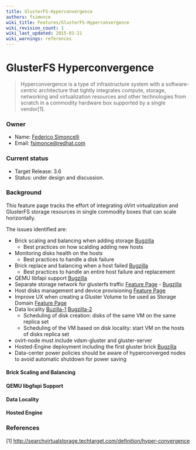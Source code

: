 ```yaml
---
title: GlusterFS-Hyperconvergence
authors: fsimonce
wiki_title: Features/GlusterFS-Hyperconvergence
wiki_revision_count: 1
wiki_last_updated: 2015-01-21
wiki_warnings: references
---
```


# GlusterFS Hyperconvergence

> Hyperconvergence is a type of infrastructure system with a software-centric architecture that tightly integrates compute, storage, networking and virtualization resources and other technologies from scratch in a commodity hardware box supported by a single vendor[1].

### Owner

*   Name: [Federico Simoncelli](User:Fsimonce)
*   Email: <fsimonce@redhat.com>

### Current status

*   Target Release: 3.6
*   Status: under design and discussion.

### Background

This feature page tracks the effort of integrating oVirt virtualization and GlusterFS storage resources in single commodity boxes that can scale horizontally.

The issues identified are:

*   Brick scaling and balancing when adding storage [Bugzilla](https://bugzilla.redhat.com/1177773)
    -   Best practices on how scalding adding new hosts
*   Monitoring disks health on the hosts
    -   Best practices to handle a disk failure
*   Brick replace and balancing when a host failed [Bugzilla](https://bugzilla.redhat.com/1177775)
    -   Best practices to handle an entire host failure and replacement
*   QEMU libfapi support [Bugzilla](https://bugzilla.redhat.com/1177776)
*   Separate storage network for glusterfs traffic [Feature Page](Features/Select_Network_For_Gluster) - [Bugzilla](https://bugzilla.redhat.com/1049994)
*   Host disks management and device provisioning [Feature Page](Features/GlusterHostDiskManagement)
*   Improve UX when creating a Gluster Volume to be used as Storage Domain [Feature Page](Features/GlusterFS_Storage_Domain#Usability_enhancements_in_oVirt_3.6)
*   Data locality [Buzilla-1](https://bugzilla.redhat.com/1177790) [Bugzilla-2](https://bugzilla.redhat.com/1177791)
    -   Scheduling of disk creation: disks of the same VM on the same replica set
    -   Scheduling of the VM based on disk locality: start VM on the hosts of disks replica set
*   ovirt-node must include vdsm-gluster and gluster-server
*   Hosted-Engine deployment including the first gluster brick [Bugzilla](https://bugzilla.redhat.com/1177789)
*   Data-center power policies should be aware of hyperconverged nodes to avoid automatic shutdown for power saving

#### Brick Scaling and Balancing

#### QEMU libgfapi Support

#### Data Locality

#### Hosted Engine

### References

<references />

[1] <http://searchvirtualstorage.techtarget.com/definition/hyper-convergence>
